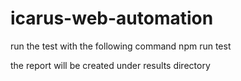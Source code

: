 # icarus-web-automation

run the test with the following command
npm run test

the report will be created under results directory